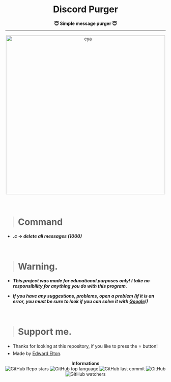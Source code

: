 <h1 align="center">Discord Purger</h1>

<p align='center'>
    <b>😇 Simple message purger 😇</b>
</p>

----

<p align="center">
    <img src="https://gifdb.com/images/high/kakashi-hatake-anime-bye-bye-vv4xg0yxihvsb76h.gif" alt="cya" width="500px"/>
</p>

<br/>

> # Command

* ***.c -> delete all messages (1000)***

<br/>

> # Warning.

* ***This project was made for educational purposes only! I take no responsibility for anything you do with this program.***

* ***If you have any suggestions, problems, open a problem (if it is an error, you must be sure to look if you can solve it with [Google](https://giybf.com)!)***  
  
<br/>

> # Support me.

* Thanks for looking at this repository, if you like to press the ⭐ button!
* Made by [Edward Elton](https://github.com/sirlavoie).

<p align="center">
    <b>Informations</b><br>
    <img alt="GitHub Repo stars" src="https://img.shields.io/github/stars/sirlavoie/Discord-Purger?color=0aa2fa">
    <img alt="GitHub top language" src="https://img.shields.io/github/languages/top/sirlavoie/Discord-Purger?color=0aa2fa">
    <img alt="GitHub last commit" src="https://img.shields.io/github/last-commit/sirlavoie/Discord-Purger?color=0aa2fa">
    <img alt="GitHub" src="https://img.shields.io/github/license/sirlavoie/Discord-Purger?color=0aa2fa">
    <img alt="GitHub watchers" src="https://img.shields.io/github/watchers/sirlavoie/Discord-Purger?color=0aa2fa">
</p>
